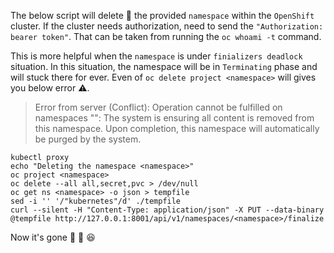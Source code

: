 The below script will delete :muscle: the provided `namespace` within the `OpenShift` cluster. If the cluster needs authorization, need to send the `"Authorization: bearer token"`. That can be taken from running the 
`oc whoami -t` command.

This is more helpful when the `namespace` is under `finializers deadlock` situation. In this situation, the namespace will be in `Terminating` phase and will stuck there for ever. 
Even of `oc delete project <namespace>` will gives you below error :warning:.

> Error from server (Conflict): Operation cannot be fulfilled on namespaces "<namespace>": The system is ensuring all content is removed from this namespace. Upon completion, this namespace will automatically be purged by the system.

```
kubectl proxy
echo "Deleting the namespace <namespace>"
oc project <namespace>
oc delete --all all,secret,pvc > /dev/null
oc get ns <namespace> -o json > tempfile
sed -i '' '/"kubernetes"/d' ./tempfile
curl --silent -H "Content-Type: application/json" -X PUT --data-binary @tempfile http://127.0.0.1:8001/api/v1/namespaces/<namespace>/finalize
```

Now it's gone :rocket: :racehorse: :satisfied:
